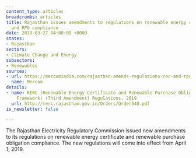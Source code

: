 ```yaml
---
content_type: articles
breadcrumbs: articles
title: Rajasthan issues amendments to regulations on renewable energy certification
  and RPO compliance
date: 2019-03-27 04:00:00 +0000
states:
- Rajasthan
sectors:
- Climate Change and Energy
subsectors:
- Renewables
sources:
- url: https://mercomindia.com/rajasthan-amends-regulations-rec-and-rpo/
  name: Mercom
details:
- name: RERC (Renewable Energy Certificate and Renewable Purchase Obligation Compliance
    Framework) (Third Amendment) Regulations, 2019
  url: http://rerc.rajasthan.gov.in/Orders/Order540.pdf
is_newsletter: false

---
```

The Rajasthan Electricity Regulatory Commission issued new amendments to its regulations on renewable energy certificate and renewable purchase obligation compliance. The new regulations will come into effect from April 1, 2019.
